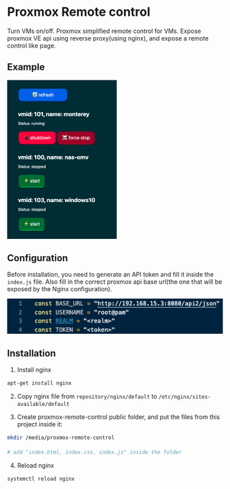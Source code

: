 # Proxmox Remote control
Turn VMs on/off. Proxmox simplified remote control for VMs. Expose proxmox VE api using reverse proxy(using nginx), and expose a remote control like page.

## Example
<img src="docs/screen.png" width="256">

## Configuration
Before installation, you need to generate an API token and fill it inside the `index.js` file. Also fill in the correct proxmox api base url(the one that will be exposed by the Nginx configuration).

![Javascript configuration header](docs/header.png)

## Installation

1. Install nginx
```bash
apt-get install nginx
``` 

2. Copy nginx file from `repository/nginx/default` to `/etc/nginx/sites-available/default`

3. Create proxmox-remote-control public folder, and put the files from this project inside it:
```bash
mkdir /media/proxmox-remote-control

# add "index.html, index.css, index.js" inside the folder
```
4. Reload nginx
```bash
systemctl reload nginx
```